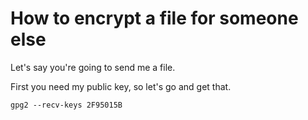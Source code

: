 # How to encrypt a file for someone else

Let's say you're going to send me a file.

First you need my public key, so let's go and get that.

    gpg2 --recv-keys 2F95015B
    
